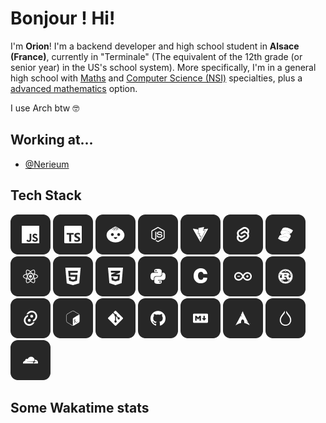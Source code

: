 # Bonjour ! Hi!
I'm **Orion**! I'm a backend developer and high school student in **Alsace (France)**, currently in "Terminale" (The equivalent of the 12th grade (or senior year) in the US's school system). More specifically, I'm in a general high school with [Maths](https://www.letudiant.fr/lycee/specialites-bac-general/article/presentation-et-programme-de-la-specialite-mathematiques-en-classe-de-premiere.html) and [Computer Science (NSI)](https://www.letudiant.fr/lycee/specialites-bac-general/article/la-specialite-nsi-en-un-clin-d-oeil.html) specialties, plus a [advanced mathematics](https://www.letudiant.fr/lycee/specialites-bac-general/article/maths-expertes-une-option-indispensable-pour-integrer-une-ecole-dingenieurs.html) option.

I use Arch btw 🤓

## Working at...
- [@Nerieum](https://github.com/Nerieum)

## Tech Stack
<div>
    <img src="./icons/javascript.png" alt="JavaScript" />
    <a href="https://www.typescriptlang.org/"><img src="./icons/typescript.png" alt="TypeScript" /></a>
    <a href="https://bun.sh/"><img src="./icons/bun.png" alt="Bun" /></a>
    <a href="https://nodejs.org/en"><img src="./icons/nodejs.png" alt="NodeJS" /></a>
    <a href="https://vite.dev/"><img src="./icons/vite.png" alt="Vite" /></a>
    <a href="https://svelte.dev/"><img src="./icons/svelte.png" alt="Svelte" /></a>
    <a href="https://www.solidjs.com/"><img src="./icons/solid.png" alt="SolidJS" /></a>
    <a href="https://react.dev/"><img src="./icons/react.png" alt="React" /></a>
    <img src="./icons/html.png" alt="HTML5" />
    <img src="./icons/css.png" alt="CSS" />
    <a href="https://www.python.org/"><img src="./icons/python.png" alt="Python" /></a>
    <img src="./icons/c.png" alt="C" />
    <a href="https://www.arduino.cc/"><img src="./icons/arduino.png" alt="Arduino (Electronics)" /></a>
    <a href="https://www.rust-lang.org"><img src="./icons/rust.png" alt="Rust" /></a>
    <a href="https://tauri.app/"><img src="./icons/tauri.png" alt="Tauri" /></a>
    <img src="./icons/shell.png" alt="Shell (Bash & zsh)" />
    <a href="https://git-scm.com/"><img src="./icons/git.png" alt="Git" /></a>
    <a href="https://github.com"><img src="./icons/github.png" alt="GitHub" /></a>
    <img src="./icons/markdown.png" alt="Markdown" />
    <a href="https://archlinux.org/"><img src="./icons/arch.png" alt="Arch Linux" /></a>
    <a href="https://hypr.land/"><img src="./icons/hyprland.png" alt="Hyprland" /></a>
    <a href="https://cloudflare.com"><img src="./icons/cloudflare.png" alt="Cloudflare" /></a>
</div>

## Some Wakatime stats
<!--START_SECTION:waka-->
<!--END_SECTION:waka-->
